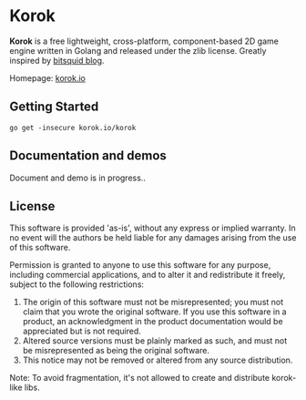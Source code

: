 # Korok

**Korok** is a free lightweight, cross-platform, component-based 2D game engine written in Golang and released under the zlib license. Greatly
inspired by [bitsquid blog](http://bitsquid.blogspot.com/).

Homepage: [korok.io](http://korok.io)

## Getting Started

`go get -insecure korok.io/korok`

## Documentation and demos

Document and demo is in progress..

## License

This software is provided 'as-is', without any express or implied
warranty. In no event will the authors be held liable for any damages
arising from the use of this software.

Permission is granted to anyone to use this software for any purpose,
including commercial applications, and to alter it and redistribute it
freely, subject to the following restrictions:

1. The origin of this software must not be misrepresented; you must not
   claim that you wrote the original software. If you use this software
   in a product, an acknowledgment in the product documentation would be
   appreciated but is not required.
2. Altered source versions must be plainly marked as such, and must not be
   misrepresented as being the original software.
3. This notice may not be removed or altered from any source distribution.

Note: To avoid fragmentation, it's not allowed to create and distribute korok-like libs.
